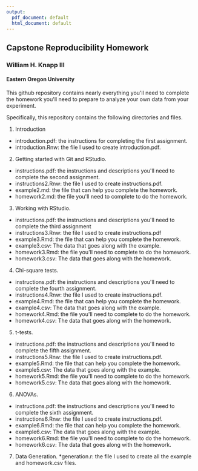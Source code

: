 ```yaml
---
output:
  pdf_document: default
  html_document: default
---
```

## Capstone Reproducibility Homework

### William H. Knapp III

#### Eastern Oregon University

This github repository contains nearly everything you'll need to complete the
homework you'll need to prepare to analyze your own data from your experiment.

Specifically, this repository contains the following directories and files.

1. Introduction
  * introduction.pdf: the instructions for completing the first assignment.
  * introduction.Rnw: the file I used to create introduction.pdf.
2. Getting started with Git and RStudio.
  * instructions.pdf: the instructions and descriptions you'll need to complete
  the second assignment.
  * instructions2.Rnw: the file I used to create instructions.pdf.
  * example2.md: the file that can help you complete the homework.
  * homework2.md: the file you'll need to complete to do the homework.
3. Working with RStudio.
  * instructions.pdf: the instructions and descriptions you'll need to complete
  the third assignment
  * instructions3.Rnw: the file I used to create instructions.pdf
  * example3.Rmd: the file that can help you complete the homework.
  * example3.csv: The data that goes along with the example.
  * homework3.Rmd: the file you'll need to complete to do the homework.
  * homework3.csv: The data that goes along with the homework.
4. Chi-square tests.
  * instructions.pdf: the instructions and descriptions you'll need to complete
  the fourth assignment.
  * instructions4.Rnw: the file I used to create instructions.pdf.
  * example4.Rmd: the file that can help you complete the homework.
  * example4.csv: The data that goes along with the example.
  * homework4.Rmd: the file you'll need to complete to do the homework.
  * homework4.csv: The data that goes along with the homework.
5. t-tests.
  * instructions.pdf: the instructions and descriptions you'll need to complete
  the fifth assignment.
  * instructions5.Rnw: the file I used to create instructions.pdf.
  * example5.Rmd: the file that can help you complete the homework.
  * example5.csv: The data that goes along with the example.
  * homework5.Rmd: the file you'll need to complete to do the homework.
  * homework5.csv: The data that goes along with the homework.
6. ANOVAs.
  * instructions.pdf: the instructions and descriptions you'll need to complete
  the sixth assignment.
  * instructions6.Rnw: the file I used to create instructions.pdf.
  * example6.Rmd: the file that can help you complete the homework.
  * example6.csv: The data that goes along with the example.
  * homework6.Rmd: the file you'll need to complete to do the homework.
  * homework6.csv: The data that goes along with the homework.
7. Data Generation.
  *generation.r: the file I used to create all the example and homework.csv
  files.